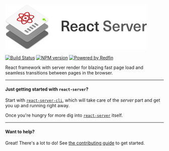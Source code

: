 <img src="/images/reactserver_logo%402x.png" width="450px"/>

[![Build Status][build-badge-img]][build-url]
[![NPM version][npm-badge-img]][npm-url]
[![Powered by Redfin][redfin-img]][redfin-url]

React framework with server render for blazing fast page load and seamless
transitions between pages in the browser.

** **  
#### Just getting started with `react-server`?

Start with [`react-server-cli`](packages/react-server-cli), which will take
care of the _server_ part and get you up and running right away.

Once you're hungry for more dig into
[`react-server`](packages/react-server) itself.
** **  

#### Want to help?

Great!  There's a lot to do!
See [the contributing guide](CONTRIBUTING.md) to get started.

[build-badge-img]: https://travis-ci.org/redfin/react-server.svg?branch=master
[build-url]: https://travis-ci.org/redfin/react-server
[npm-badge-img]: https://badge.fury.io/js/react-server.png
[npm-url]: https://npmjs.org/package/react-server
[redfin-url]: https://www.redfin.com
[redfin-img]: https://img.shields.io/badge/Powered%20By-Redfin-c82021.svg
